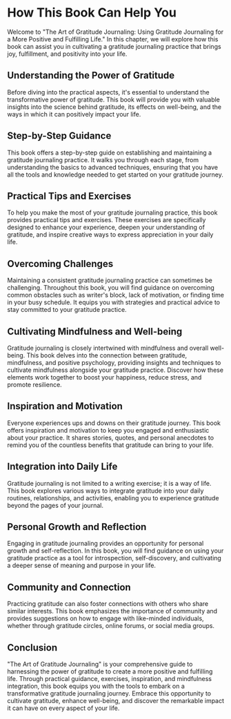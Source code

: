 How This Book Can Help You
=====================================

Welcome to "The Art of Gratitude Journaling: Using Gratitude Journaling for a More Positive and Fulfilling Life." In this chapter, we will explore how this book can assist you in cultivating a gratitude journaling practice that brings joy, fulfillment, and positivity into your life.

Understanding the Power of Gratitude
------------------------------------

Before diving into the practical aspects, it's essential to understand the transformative power of gratitude. This book will provide you with valuable insights into the science behind gratitude, its effects on well-being, and the ways in which it can positively impact your life.

Step-by-Step Guidance
---------------------

This book offers a step-by-step guide on establishing and maintaining a gratitude journaling practice. It walks you through each stage, from understanding the basics to advanced techniques, ensuring that you have all the tools and knowledge needed to get started on your gratitude journey.

Practical Tips and Exercises
----------------------------

To help you make the most of your gratitude journaling practice, this book provides practical tips and exercises. These exercises are specifically designed to enhance your experience, deepen your understanding of gratitude, and inspire creative ways to express appreciation in your daily life.

Overcoming Challenges
---------------------

Maintaining a consistent gratitude journaling practice can sometimes be challenging. Throughout this book, you will find guidance on overcoming common obstacles such as writer's block, lack of motivation, or finding time in your busy schedule. It equips you with strategies and practical advice to stay committed to your gratitude practice.

Cultivating Mindfulness and Well-being
--------------------------------------

Gratitude journaling is closely intertwined with mindfulness and overall well-being. This book delves into the connection between gratitude, mindfulness, and positive psychology, providing insights and techniques to cultivate mindfulness alongside your gratitude practice. Discover how these elements work together to boost your happiness, reduce stress, and promote resilience.

Inspiration and Motivation
--------------------------

Everyone experiences ups and downs on their gratitude journey. This book offers inspiration and motivation to keep you engaged and enthusiastic about your practice. It shares stories, quotes, and personal anecdotes to remind you of the countless benefits that gratitude can bring to your life.

Integration into Daily Life
---------------------------

Gratitude journaling is not limited to a writing exercise; it is a way of life. This book explores various ways to integrate gratitude into your daily routines, relationships, and activities, enabling you to experience gratitude beyond the pages of your journal.

Personal Growth and Reflection
------------------------------

Engaging in gratitude journaling provides an opportunity for personal growth and self-reflection. In this book, you will find guidance on using your gratitude practice as a tool for introspection, self-discovery, and cultivating a deeper sense of meaning and purpose in your life.

Community and Connection
------------------------

Practicing gratitude can also foster connections with others who share similar interests. This book emphasizes the importance of community and provides suggestions on how to engage with like-minded individuals, whether through gratitude circles, online forums, or social media groups.

Conclusion
----------

"The Art of Gratitude Journaling" is your comprehensive guide to harnessing the power of gratitude to create a more positive and fulfilling life. Through practical guidance, exercises, inspiration, and mindfulness integration, this book equips you with the tools to embark on a transformative gratitude journaling journey. Embrace this opportunity to cultivate gratitude, enhance well-being, and discover the remarkable impact it can have on every aspect of your life.
